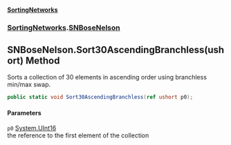 #### [SortingNetworks](./index.md 'index')
### [SortingNetworks](./SortingNetworks.md 'SortingNetworks').[SNBoseNelson](./SortingNetworks-SNBoseNelson.md 'SortingNetworks.SNBoseNelson')
## SNBoseNelson.Sort30AscendingBranchless(ushort) Method
Sorts a collection of 30 elements in ascending order using branchless min/max swap.  
```csharp
public static void Sort30AscendingBranchless(ref ushort p0);
```
#### Parameters
<a name='SortingNetworks-SNBoseNelson-Sort30AscendingBranchless(ushort)-p0'></a>
`p0` [System.UInt16](https://docs.microsoft.com/en-us/dotnet/api/System.UInt16 'System.UInt16')  
the reference to the first element of the collection  
  
